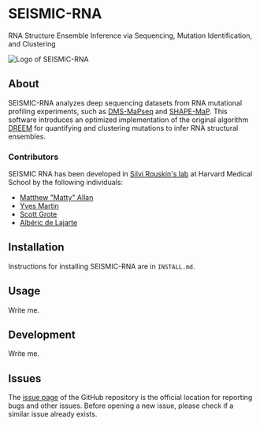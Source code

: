 
# SEISMIC-RNA

RNA Structure Ensemble Inference via Sequencing, Mutation Identification, and
Clustering

![Logo of SEISMIC-RNA](logo.png "SEISMIC-RNA")


## About

SEISMIC-RNA analyzes deep sequencing datasets from RNA mutational profiling
experiments, such as [DMS-MaPseq](https://www.nature.com/articles/nmeth.4057)
and [SHAPE-MaP](https://www.nature.com/articles/nmeth.3029).
This software introduces an optimized implementation of the original algorithm
[DREEM](https://www.nature.com/articles/s41586-020-2253-5) for quantifying and
clustering mutations to infer RNA structural ensembles.


### Contributors

SEISMIC RNA has been developed in [Silvi Rouskin's lab](https://rouskinlab.com)
at Harvard Medical School by the following individuals:

- [Matthew "Matty" Allan](https://github.com/matthewfallan)
- [Yves Martin](https://github.com/yvesmartindestaillades)
- [Scott Grote](https://github.com/heWhosShouldersBlockTheSun)
- [Albéric de Lajarte](https://github.com/AlbericDeLajarte)


## Installation

Instructions for installing SEISMIC-RNA are in `INSTALL.md`.


## Usage

Write me.


## Development

Write me.


## Issues

The [issue page](https://github.com/rouskinlab/seismic-rna/issues) of the GitHub
repository is the official location for reporting bugs and other issues. Before
opening a new issue, please check if a similar issue already exists.
